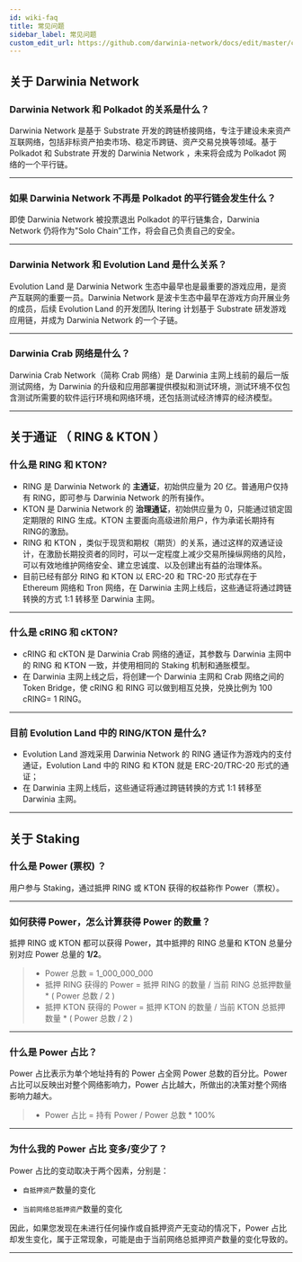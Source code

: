 ```yaml
---
id: wiki-faq
title: 常见问题
sidebar_label: 常见问题
custom_edit_url: https://github.com/darwinia-network/docs/edit/master/content/zh-CN/wiki-misc-faq.md
---
```


## 关于 Darwinia Network

### Darwinia Network 和 Polkadot 的关系是什么？
Darwinia Network 是基于 Substrate 开发的跨链桥接网络，专注于建设未来资产互联网络，包括非标资产拍卖市场、稳定币跨链、资产交易兑换等领域。基于 Polkadot 和 Substrate 开发的 Darwinia Network ，未来将会成为 Polkadot 网络的一个平行链。

<hr />

### 如果 Darwinia Network 不再是 Polkadot 的平行链会发生什么？
即使 Darwinia Network 被投票退出 Polkadot 的平行链集合，Darwinia Network 仍将作为"Solo Chain”工作，将会自己负责自己的安全。

<hr />

### Darwinia Network 和 Evolution Land 是什么关系？
Evolution Land 是 Darwinia Network 生态中最早也是最重要的游戏应用，是资产互联网的重要一员。Darwinia Network 是波卡生态中最早在游戏方向开展业务的成员，后续 Evolution Land 的开发团队 Itering 计划基于 Substrate 研发游戏应用链，并成为 Darwinia Network 的一个子链。

<hr />

### Darwinia Crab 网络是什么？
Darwinia Crab Network（简称 Crab 网络）是 Darwinia 主网上线前的最后一版测试网络，为 Darwinia 的升级和应用部署提供模拟和测试环境，测试环境不仅包含测试所需要的软件运行环境和网络环境，还包括测试经济博弈的经济模型。

<hr />


## 关于通证 （ RING & KTON ）

### 什么是 RING 和 KTON?

- RING 是 Darwinia Network 的 **主通证**，初始供应量为 20 亿。普通用户仅持有 RING，即可参与 Darwinia Network 的所有操作。
- KTON 是 Darwinia Network 的 **治理通证**，初始供应量为 0，只能通过锁定固定期限的 RING 生成。KTON 主要面向高级进阶用户，作为承诺长期持有RING的激励。
- RING 和 KTON ，类似于现货和期权（期货）的关系，通过这样的双通证设计，在激励长期投资者的同时，可以一定程度上减少交易所操纵网络的风险，可以有效地维护网络安全、建立忠诚度、以及创建出有益的治理体系。
- 目前已经有部分 RING 和 KTON 以 ERC-20 和 TRC-20 形式存在于 Ethereum 网络和 Tron 网络，在 Darwinia 主网上线后，这些通证将通过跨链转换的方式 1:1 转移至 Darwinia 主网。

<hr />

### 什么是 cRING 和 cKTON?

- cRING 和 cKTON 是 Darwinia Crab 网络的通证，其参数与 Darwinia 主网中的 RING 和 KTON 一致，并使用相同的 Staking 机制和通胀模型。
- 在 Darwinia 主网上线之后，将创建一个 Darwinia 主网和 Crab 网络之间的 Token Bridge，使 cRING 和 RING 可以做到相互兑换，兑换比例为 100 cRING= 1 RING。

<hr />

### 目前 Evolution Land 中的 RING/KTON 是什么?

- Evolution Land 游戏采用 Darwinia Network 的 RING 通证作为游戏内的支付通证，Evolution Land 中的 RING 和 KTON 就是 ERC-20/TRC-20 形式的通证；
- 在 Darwinia 主网上线后，这些通证将通过跨链转换的方式 1:1 转移至 Darwinia 主网。

<hr />


## 关于 Staking 

### 什么是 Power (票权) ？

用户参与 Staking，通过抵押 RING 或 KTON 获得的权益称作 Power（票权）。

<hr />

### 如何获得 Power，怎么计算获得 Power 的数量？

抵押 RING 或 KTON 都可以获得 Power，其中抵押的 RING 总量和 KTON 总量分别对应 Power 总量的 **1/2**。

   > - Power 总数 = 1_000_000_000
   > - 抵押 RING 获得的 Power = 抵押 RING 的数量 / 当前 RING 总抵押数量 * ( Power 总数 / 2 )
   > - 抵押 KTON 获得的 Power = 抵押 KTON 的数量 / 当前 KTON 总抵押数量 * ( Power 总数 / 2 )

<hr />

### 什么是 Power 占比？

Power 占比表示为单个地址持有的 Power 占全网 Power 总数的百分比。Power 占比可以反映出对整个网络影响力，Power 占比越大，所做出的决策对整个网络影响力越大。

   > - Power 占比 = 持有 Power / Power 总数 * 100%

<hr />

### 为什么我的 Power 占比 变多/变少了？

Power 占比的变动取决于两个因素，分别是：

- `自抵押资产`数量的变化

- `当前网络总抵押资产`数量的变化

因此，如果您发现在未进行任何操作或自抵押资产无变动的情况下，Power 占比却发生变化，属于正常现象，可能是由于当前网络总抵押资产数量的变化导致的。

<hr />

